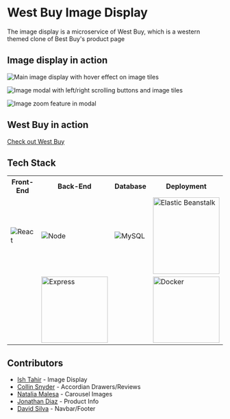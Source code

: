 # West Buy Image Display

The image display is a microservice of West Buy, which is a western themed clone of Best Buy's product page

## Image display in action
![Main image display with hover effect on image tiles](https://media.giphy.com/media/ekvY0HGvqwlhW63Mnc/giphy.gif)

![Image modal with left/right scrolling buttons and image tiles](https://media.giphy.com/media/hosNhNMVxxXIqI1qKh/giphy.gif)

![Image zoom feature in modal](https://media.giphy.com/media/W3g8ZmYPRlEhevMlZK/giphy.gif)

## West Buy in action

[Check out West Buy](http://westbuy.org/)

## Tech Stack
<table>
  <tr>
    <th>Front-End</th>
    <th>Back-End</th>
    <th>Database</th>
    <th>Deployment</th>
  </tr>
  <tr>
    <td><img src="https://cdn4.iconfinder.com/data/icons/logos-3/600/React.js_logo-128.png" alt="React"></td>
    <td><img src="https://cdn4.iconfinder.com/data/icons/logos-3/456/nodejs-new-pantone-black-128.png" alt="Node"></td>
    <td><img src="https://cdn4.iconfinder.com/data/icons/logos-3/181/MySQL-128.png" alt="MySQL"></td>
    <td><img src="https://raw.githubusercontent.com/hratx-blue-ocean/Alcove/master/client/dist/assets/stack_images/elastic-beanstalk.png" alt="Elastic Beanstalk" width="155" height="179"></td>
  </tr>
  <tr>
    <td></td>
    <td><img src="https://raw.githubusercontent.com/hratx-blue-ocean/Alcove/master/client/dist/assets/stack_images/expressjs.png" alt="Express" width="155"></td>
    <td></td>
    <td><img src="https://raw.githubusercontent.com/hratx-blue-ocean/Alcove/master/client/dist/assets/stack_images/docker.png" alt="Docker" width="155"></td>
  </tr>
</table>

## Contributors
- [Ish Tahir](https://github.com/ishtahir) - Image Display
- [Collin Snyder](https://github.com/Collin-Snyder) - Accordian Drawers/Reviews
- [Natalia Malesa](https://github.com/nmalesa) - Carousel Images
- [Jonathan Diaz](https://github.com/JCDiaz1201) - Product Info
- [David Silva](https://github.com/davidsilva2841) - Navbar/Footer
